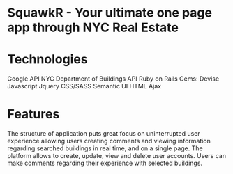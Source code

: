 # SquawkR - Your ultimate one page app through NYC Real Estate 

# Technologies
Google API
NYC Department of Buildings API
Ruby on Rails
Gems: Devise
Javascript
Jquery
CSS/SASS
Semantic UI
HTML
Ajax

# Features
The structure of application puts great focus on uninterrupted user experience allowing users creating comments and viewing information regarding searched buildings in real time, and on a single page. 
The platform allows to create, update, view and delete user accounts.
Users can make comments regarding their experience with selected buildings.
